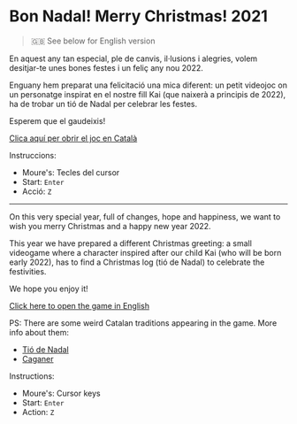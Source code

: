 # Bon Nadal! Merry Christmas! 2021

> 🇬🇧 See below for English version

En aquest any tan especial, ple de canvis, il·lusions i alegries, volem desitjar-te unes bones festes i un feliç any nou 2022.

Enguany hem preparat una felicitació una mica diferent: un petit videojoc on un personatge inspirat en el nostre fill Kai (que naixerà a principis de 2022), ha de trobar un tió de Nadal per celebrar les festes.

Esperem que el gaudeixis!

[Clica aquí per obrir el joc en Català](https://fr3nd.github.io/nadal2021/build/web/)

Instruccions:

* Moure's: Tecles del cursor
* Start: `Enter`
* Acció: `Z`

---

On this very special year, full of changes, hope and happiness, we want to wish you merry Christmas and a happy new year 2022.

This year we have prepared a different Christmas greeting: a small videogame where a character inspired after our child Kai (who will be born early 2022), has to find a Christmas log (tió de Nadal) to celebrate the festivities.

We hope you enjoy it!

[Click here to open the game in English](https://fr3nd.github.io/nadal2021/nadal2021_en/build/web/)

PS: There are some weird Catalan traditions appearing in the game. More info about them:
* [Tió de Nadal](https://en.wikipedia.org/wiki/Ti%C3%B3_de_Nadal)
* [Caganer](https://en.wikipedia.org/wiki/Caganer)


Instructions:

* Moure's: Cursor keys
* Start: `Enter`
* Action: `Z`
